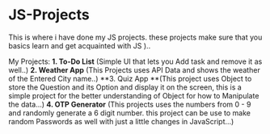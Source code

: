 # JS-Projects
This is where i have done my JS projects. 
these projects make sure that you basics learn and get acquainted with JS )..

My Projects:
**1. To-Do List** (Simple UI that lets you Add task and remove it as well..)
**2. Weather App** (This Projects uses API Data and shows the weather of the Entered City name..)
**3. Quiz App **(This project uses Object to store the Question and its Option and display it on the screen, this is a simple project for the better understanding of Object for how to Manipulate the data...)
**4. OTP Generator** (This projects uses the numbers from 0 - 9 and randomly generate a 6 digit number. this project can be use to make random Passwords as well with just a little changes in JavaScript...)
